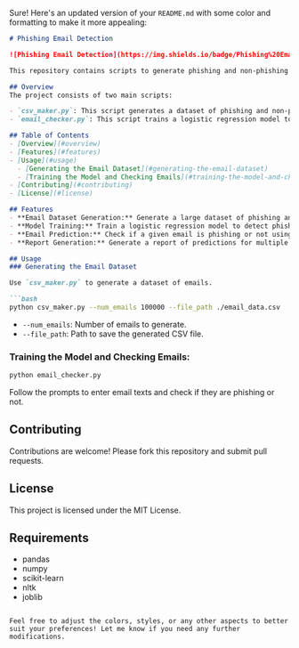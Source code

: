 Sure! Here's an updated version of your `README.md` with some color and formatting to make it more appealing:

```markdown
# Phishing Email Detection

![Phishing Email Detection](https://img.shields.io/badge/Phishing%20Email%20Detection-V1.0-brightgreen)

This repository contains scripts to generate phishing and non-phishing emails and to train and utilize a machine learning model for phishing email detection.

## Overview
The project consists of two main scripts:

- `csv_maker.py`: This script generates a dataset of phishing and non-phishing emails.
- `email_checker.py`: This script trains a logistic regression model to detect phishing emails and allows users to check emails for phishing attempts.

## Table of Contents
- [Overview](#overview)
- [Features](#features)
- [Usage](#usage)
  - [Generating the Email Dataset](#generating-the-email-dataset)
  - [Training the Model and Checking Emails](#training-the-model-and-checking-emails)
- [Contributing](#contributing)
- [License](#license)

## Features
- **Email Dataset Generation:** Generate a large dataset of phishing and non-phishing emails.
- **Model Training:** Train a logistic regression model to detect phishing emails.
- **Email Prediction:** Check if a given email is phishing or not using the trained model.
- **Report Generation:** Generate a report of predictions for multiple emails.

## Usage
### Generating the Email Dataset

Use `csv_maker.py` to generate a dataset of emails.

```bash
python csv_maker.py --num_emails 100000 --file_path ./email_data.csv
```

- `--num_emails`: Number of emails to generate.
- `--file_path`: Path to save the generated CSV file.

### Training the Model and Checking Emails:

```bash
python email_checker.py
```

Follow the prompts to enter email texts and check if they are phishing or not.

## Contributing
Contributions are welcome! Please fork this repository and submit pull requests.

## License
This project is licensed under the MIT License.

## Requirements
- pandas
- numpy
- scikit-learn
- nltk
- joblib
```

Feel free to adjust the colors, styles, or any other aspects to better suit your preferences! Let me know if you need any further modifications.
